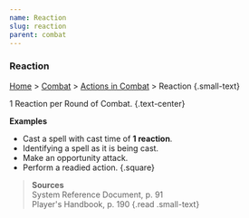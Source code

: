 ```yaml
---
name: Reaction
slug: reaction
parent: combat
---
```

### Reaction
[Home](dm-operations-center) > [Combat](combat) > [Actions in Combat](actions-in-combat) > Reaction {.small-text}

1 Reaction per Round of Combat. {.text-center}

**Examples**
- Cast a spell with cast time of **1 reaction**.
- Identifying a spell as it is being cast.
- Make an opportunity attack.
- Perform a readied action.
{.square}

> **Sources** <br/>
> System Reference Document, p. 91<br/>
> Player's Handbook, p. 190
{.read .small-text}